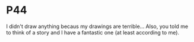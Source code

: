 # P44

I didn't draw anything becaus my drawings are terrible... Also, you told me to think of a story and I have a fantastic one (at least according to me).
